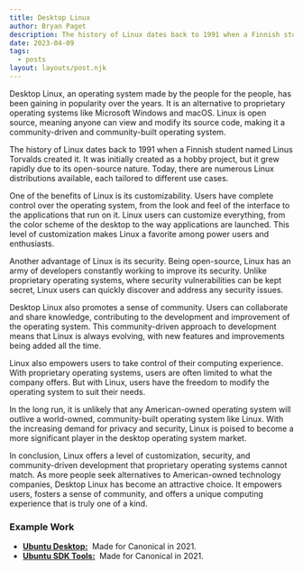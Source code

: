 ```yaml
---
title: Desktop Linux
author: Bryan Paget
description: The history of Linux dates back to 1991 when a Finnish student named Linus Torvalds created it. It was initially created as a hobby project, but it grew rapidly due to its open-source nature.
date: 2023-04-09
tags:
  - posts
layout: layouts/post.njk
---
```


Desktop Linux, an operating system made by the people for the people, has been gaining in popularity over the years. It is an alternative to proprietary operating systems like Microsoft Windows and macOS. Linux is open source, meaning anyone can view and modify its source code, making it a community-driven and community-built operating system.

The history of Linux dates back to 1991 when a Finnish student named Linus Torvalds created it. It was initially created as a hobby project, but it grew rapidly due to its open-source nature. Today, there are numerous Linux distributions available, each tailored to different use cases.

One of the benefits of Linux is its customizability. Users have complete control over the operating system, from the look and feel of the interface to the applications that run on it. Linux users can customize everything, from the color scheme of the desktop to the way applications are launched. This level of customization makes Linux a favorite among power users and enthusiasts.

Another advantage of Linux is its security. Being open-source, Linux has an army of developers constantly working to improve its security. Unlike proprietary operating systems, where security vulnerabilities can be kept secret, Linux users can quickly discover and address any security issues.

Desktop Linux also promotes a sense of community. Users can collaborate and share knowledge, contributing to the development and improvement of the operating system. This community-driven approach to development means that Linux is always evolving, with new features and improvements being added all the time.

Linux also empowers users to take control of their computing experience. With proprietary operating systems, users are often limited to what the company offers. But with Linux, users have the freedom to modify the operating system to suit their needs.

In the long run, it is unlikely that any American-owned operating system will outlive a world-owned, community-built operating system like Linux. With the increasing demand for privacy and security, Linux is poised to become a more significant player in the desktop operating system market.

In conclusion, Linux offers a level of customization, security, and community-driven development that proprietary operating systems cannot match. As more people seek alternatives to American-owned technology companies, Desktop Linux has become an attractive choice. It empowers users, fosters a sense of community, and offers a unique computing experience that is truly one of a kind.

### Example Work

<ul>
<li><a href="https://docs.google.com/presentation/d/1KUtJa6mUc5HFX0Ul58v1MmS6D4gk1-zfReQmM1mIRXM/edit?usp=sharing"><strong>Ubuntu Desktop:</strong></a>&nbsp; Made for Canonical in 2021.</li>
      <li><a href="https://docs.google.com/presentation/d/1VnLY5xCQ6PkMc49D-lLM7yIujeNejDHcIL5HbxrGlPw/edit?usp=sharing"><strong>Ubuntu SDK Tools:</strong></a>&nbsp; Made for Canonical in 2021.</li>
      </ul>
